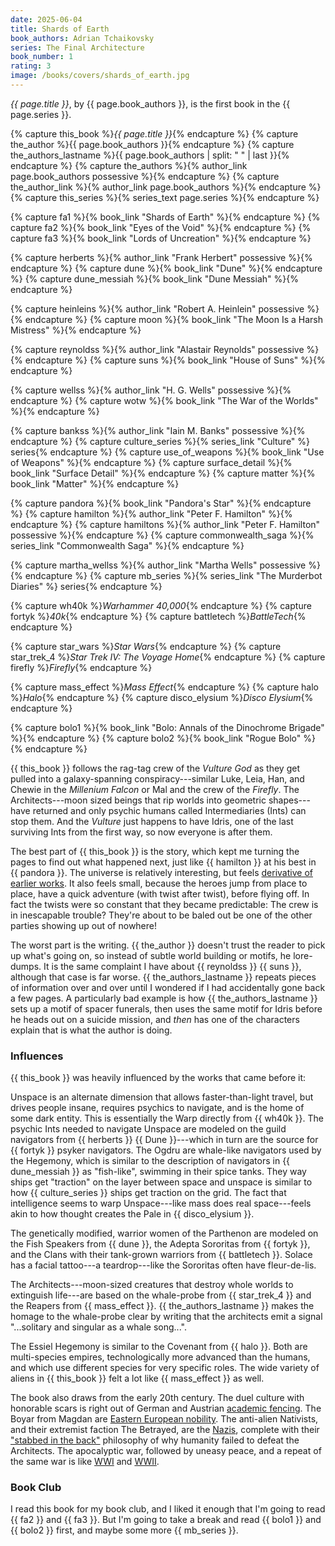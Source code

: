 ```yaml
---
date: 2025-06-04
title: Shards of Earth
book_authors: Adrian Tchaikovsky
series: The Final Architecture
book_number: 1
rating: 3
image: /books/covers/shards_of_earth.jpg
---
```


<cite class="book-title">{{ page.title }}</cite>, by <span
class="author-name">{{ page.book_authors }}</span>, is the first book in the
<span class="book-series">{{ page.series }}</span>.

{% capture this_book %}<cite class="book-title">{{ page.title }}</cite>{% endcapture %}
{% capture the_author %}<span class="author-name">{{ page.book_authors }}</span>{% endcapture %}
{% capture the_authors_lastname %}<span class="author-name">{{ page.book_authors | split: " " | last }}</span>{% endcapture %}
{% capture the_authors %}{% author_link page.book_authors possessive %}{% endcapture %}
{% capture the_author_link %}{% author_link page.book_authors %}{% endcapture %}
{% capture this_series %}{% series_text page.series %}{% endcapture %}

{% capture fa1 %}{% book_link "Shards of Earth" %}{% endcapture %}
{% capture fa2 %}{% book_link "Eyes of the Void" %}{% endcapture %}
{% capture fa3 %}{% book_link "Lords of Uncreation" %}{% endcapture %}

{% capture herberts %}{% author_link "Frank Herbert" possessive %}{% endcapture %}
{% capture dune %}{% book_link "Dune" %}{% endcapture %}
{% capture dune_messiah %}{% book_link "Dune Messiah" %}{% endcapture %}

{% capture heinleins %}{% author_link "Robert A. Heinlein" possessive %}{% endcapture %}
{% capture moon %}{% book_link "The Moon Is a Harsh Mistress" %}{% endcapture %}

{% capture reynoldss %}{% author_link "Alastair Reynolds" possessive %}{% endcapture %}
{% capture suns %}{% book_link "House of Suns" %}{% endcapture %}

{% capture wellss %}{% author_link "H. G. Wells" possessive %}{% endcapture %}
{% capture wotw %}{% book_link "The War of the Worlds" %}{% endcapture %}

{% capture bankss %}{% author_link "Iain M. Banks" possessive %}{% endcapture %}
{% capture culture_series %}{% series_link "Culture" %} series{% endcapture %}
{% capture use_of_weapons %}{% book_link "Use of Weapons" %}{% endcapture %}
{% capture surface_detail %}{% book_link "Surface Detail" %}{% endcapture %}
{% capture matter %}{% book_link "Matter" %}{% endcapture %}

{% capture pandora %}{% book_link "Pandora's Star" %}{% endcapture %}
{% capture hamilton %}{% author_link "Peter F. Hamilton" %}{% endcapture %}
{% capture hamiltons %}{% author_link "Peter F. Hamilton" possessive %}{% endcapture %}
{% capture commonwealth_saga %}{% series_link "Commonwealth Saga" %}{% endcapture %}

{% capture martha_wellss %}{% author_link "Martha Wells" possessive %}{% endcapture %}
{% capture mb_series %}{% series_link "The Murderbot Diaries" %} series{% endcapture %}

{% capture wh40k %}<cite class="table-top-game-title">Warhammer 40,000</cite>{% endcapture %}
{% capture fortyk %}<cite class="table-top-game-title">40k</cite>{% endcapture %}
{% capture battletech %}<cite class="table-top-game-title">BattleTech</cite>{% endcapture %}

{% capture star_wars %}<cite class="movie-title">Star Wars</cite>{% endcapture %}
{% capture star_trek_4 %}<cite class="movie-title">Star Trek IV: The Voyage Home</cite>{% endcapture %}
{% capture firefly %}<cite class="tv-show-title">Firefly</cite>{% endcapture %}

{% capture mass_effect %}<cite class="video-game-title">Mass Effect</cite>{% endcapture %}
{% capture halo %}<cite class="video-game-title">Halo</cite>{% endcapture %}
{% capture disco_elysium %}<cite class="video-game-title">Disco Elysium</cite>{% endcapture %}

{% capture bolo1 %}{% book_link "Bolo: Annals of the Dinochrome Brigade" %}{% endcapture %}
{% capture bolo2 %}{% book_link "Rogue Bolo" %}{% endcapture %}

{{ this_book }} follows the rag-tag crew of the _Vulture God_ as they get
pulled into a galaxy-spanning conspiracy---similar Luke, Leia, Han, and Chewie
in the _Millenium Falcon_ or Mal and the crew of the _Firefly_. The
Architects---moon sized beings that rip worlds into geometric shapes---have
returned and only psychic humans called Intermediaries (Ints) can stop them.
And the _Vulture_ just happens to have Idris, one of the last surviving Ints
from the first way, so now everyone is after them.

The best part of {{ this_book }} is the story, which kept me turning the pages
to find out what happened next, just like {{ hamilton }} at his best in {{
pandora }}. The universe is relatively interesting, but feels [derivative of
earlier works][influences]. It also feels small, because the heroes jump from
place to place, have a quick adventure (with twist after twist), before flying
off. In fact the twists were so constant that they became predictable: The
crew is in inescapable trouble? They're about to be baled out be one of the
other parties showing up out of nowhere!

[influences]: #influences

The worst part is the writing. {{ the_author }} doesn't trust the reader to
pick up what's going on, so instead of subtle world building or motifs, he
lore-dumps. It is the same complaint I have about {{ reynoldss }} {{ suns }},
although that case is far worse. {{ the_authors_lastname }} repeats pieces of
information over and over until I wondered if I had accidentally gone back a
few pages. A particularly bad example is how {{ the_authors_lastname }} sets
up a motif of spacer funerals, then uses the same motif for Idris before he
heads out on a suicide mission, and _then_ has one of the characters explain
that is what the author is doing.

### Influences

{{ this_book }} was heavily influenced by the works that came before it:

Unspace is an alternate dimension that allows faster-than-light travel, but
drives people insane, requires psychics to navigate, and is the home of some
dark entity. This is essentially the Warp directly from {{ wh40k }}. The
psychic Ints needed to navigate Unspace are modeled on the guild navigators
from {{ herberts }} {{ Dune }}---which in turn are the source for {{ fortyk }}
psyker navigators. The Ogdru are whale-like navigators used by the Hegemony,
which is similar to the description of navigators in {{ dune_messiah }} as
"fish-like", swimming in their spice tanks. They way ships get "traction" on
the layer between space and unspace is similar to how {{ culture_series }}
ships get traction on the grid. The fact that intelligence seems to warp
Unspace---like mass does real space---feels akin to how thought creates the
Pale in {{ disco_elysium }}.

The genetically modified, warrior women of the Parthenon are modeled on the
Fish Speakers from {{ dune }}, the Adepta Sororitas from {{ fortyk }}, and the
Clans with their tank-grown warriors from {{ battletech }}. Solace has a
facial tattoo---a teardrop---like the Sororitas often have fleur-de-lis.

The Architects---moon-sized creatures that destroy whole worlds to extinguish
life---are based on the whale-probe from {{ star_trek_4 }} and the Reapers
from {{ mass_effect }}. {{ the_authors_lastname }} makes the homage to the
whale-probe clear by writing that the architects emit a signal "...solitary
and singular as a whale song...".

The Essiel Hegemony is similar to the Covenant from {{ halo }}. Both are
multi-species empires, technologically more advanced than the humans, and
which use different species for very specific roles. The wide variety of
aliens in {{ this_book }} felt a lot like {{ mass_effect }} as well.

The book also draws from the early 20th century. The duel culture with
honorable scars is right out of German and Austrian [academic fencing][ds].
The Boyar from Magdan are [Eastern European nobility][boyars]. The anti-alien
Nativists, and their extremist faction The Betrayed, are the [Nazis][nazis],
complete with their ["stabbed in the back"][sitb] philosophy of why humanity
failed to defeat the Architects. The apocalyptic war, followed by uneasy
peace, and a repeat of the same war is like [WWI][wwi] and [WWII][wwii].

[ds]: https://en.wikipedia.org/wiki/Dueling_scar
[boyars]: https://en.wikipedia.org/wiki/Boyar
[nazis]: https://en.wikipedia.org/wiki/Nazism
[sitb]: https://en.wikipedia.org/wiki/Stab-in-the-back_myth
[wwi]: https://en.wikipedia.org/wiki/World_War_I
[wwii]: https://en.wikipedia.org/wiki/World_War_II

### Book Club

I read this book for my book club, and I liked it enough that I'm going to
read {{ fa2 }} and {{ fa3 }}. But I'm going to take a break and read {{ bolo1
}} and {{ bolo2 }} first, and maybe some more {{ mb_series }}.
